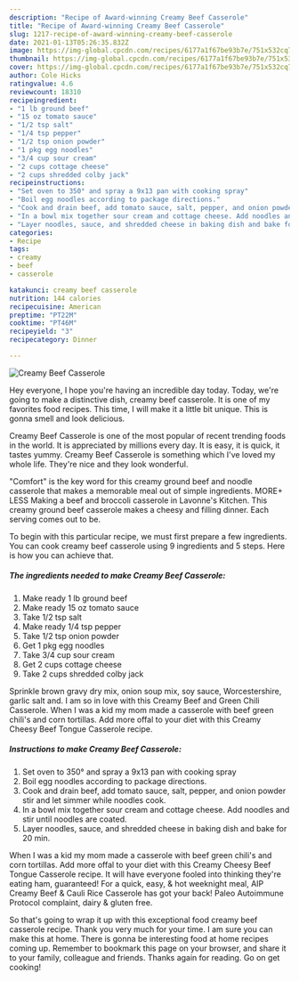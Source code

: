 ```yaml
---
description: "Recipe of Award-winning Creamy Beef Casserole"
title: "Recipe of Award-winning Creamy Beef Casserole"
slug: 1217-recipe-of-award-winning-creamy-beef-casserole
date: 2021-01-13T05:26:35.832Z
image: https://img-global.cpcdn.com/recipes/6177a1f67be93b7e/751x532cq70/creamy-beef-casserole-recipe-main-photo.jpg
thumbnail: https://img-global.cpcdn.com/recipes/6177a1f67be93b7e/751x532cq70/creamy-beef-casserole-recipe-main-photo.jpg
cover: https://img-global.cpcdn.com/recipes/6177a1f67be93b7e/751x532cq70/creamy-beef-casserole-recipe-main-photo.jpg
author: Cole Hicks
ratingvalue: 4.6
reviewcount: 18310
recipeingredient:
- "1 lb ground beef"
- "15 oz tomato sauce"
- "1/2 tsp salt"
- "1/4 tsp pepper"
- "1/2 tsp onion powder"
- "1 pkg egg noodles"
- "3/4 cup sour cream"
- "2 cups cottage cheese"
- "2 cups shredded colby jack"
recipeinstructions:
- "Set oven to 350° and spray a 9x13 pan with cooking spray"
- "Boil egg noodles according to package directions."
- "Cook and drain beef, add tomato sauce, salt, pepper, and onion powder stir and let simmer while noodles cook."
- "In a bowl mix together sour cream and cottage cheese. Add noodles and stir until noodles are coated."
- "Layer noodles, sauce, and shredded cheese in baking dish and bake for 20 min."
categories:
- Recipe
tags:
- creamy
- beef
- casserole

katakunci: creamy beef casserole 
nutrition: 144 calories
recipecuisine: American
preptime: "PT22M"
cooktime: "PT46M"
recipeyield: "3"
recipecategory: Dinner

---
```



![Creamy Beef Casserole](https://img-global.cpcdn.com/recipes/6177a1f67be93b7e/751x532cq70/creamy-beef-casserole-recipe-main-photo.jpg)

Hey everyone, I hope you're having an incredible day today. Today, we're going to make a distinctive dish, creamy beef casserole. It is one of my favorites food recipes. This time, I will make it a little bit unique. This is gonna smell and look delicious.

Creamy Beef Casserole is one of the most popular of recent trending foods in the world. It is appreciated by millions every day. It is easy, it is quick, it tastes yummy. Creamy Beef Casserole is something which I've loved my whole life. They're nice and they look wonderful.

&#34;Comfort&#34; is the key word for this creamy ground beef and noodle casserole that makes a memorable meal out of simple ingredients. MORE+ LESS Making a beef and broccoli casserole in Lavonne&#39;s Kitchen. This creamy ground beef casserole makes a cheesy and filling dinner. Each serving comes out to be.


To begin with this particular recipe, we must first prepare a few ingredients. You can cook creamy beef casserole using 9 ingredients and 5 steps. Here is how you can achieve that.

<!--inarticleads1-->

##### The ingredients needed to make Creamy Beef Casserole:

1. Make ready 1 lb ground beef
1. Make ready 15 oz tomato sauce
1. Take 1/2 tsp salt
1. Make ready 1/4 tsp pepper
1. Take 1/2 tsp onion powder
1. Get 1 pkg egg noodles
1. Take 3/4 cup sour cream
1. Get 2 cups cottage cheese
1. Take 2 cups shredded colby jack


Sprinkle brown gravy dry mix, onion soup mix, soy sauce, Worcestershire, garlic salt and. I am so in love with this Creamy Beef and Green Chili Casserole. When I was a kid my mom made a casserole with beef green chili&#39;s and corn tortillas. Add more offal to your diet with this Creamy Cheesy Beef Tongue Casserole recipe. 

<!--inarticleads2-->

##### Instructions to make Creamy Beef Casserole:

1. Set oven to 350° and spray a 9x13 pan with cooking spray
1. Boil egg noodles according to package directions.
1. Cook and drain beef, add tomato sauce, salt, pepper, and onion powder stir and let simmer while noodles cook.
1. In a bowl mix together sour cream and cottage cheese. Add noodles and stir until noodles are coated.
1. Layer noodles, sauce, and shredded cheese in baking dish and bake for 20 min.


When I was a kid my mom made a casserole with beef green chili&#39;s and corn tortillas. Add more offal to your diet with this Creamy Cheesy Beef Tongue Casserole recipe. It will have everyone fooled into thinking they&#39;re eating ham, guaranteed! For a quick, easy, &amp; hot weeknight meal, AIP Creamy Beef &amp; Cauli Rice Casserole has got your back! Paleo Autoimmune Protocol complaint, dairy &amp; gluten free. 

So that's going to wrap it up with this exceptional food creamy beef casserole recipe. Thank you very much for your time. I am sure you can make this at home. There is gonna be interesting food at home recipes coming up. Remember to bookmark this page on your browser, and share it to your family, colleague and friends. Thanks again for reading. Go on get cooking!
